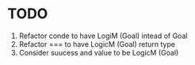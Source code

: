 TODO
====

1. Refactor conde to have LogiM (Goal) intead of Goal
1. Refactor === to have LogicM (Goal) return type
1. Consider suucess and value to be LogicM (Goal)
